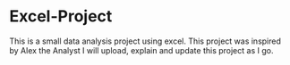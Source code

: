 # Excel-Project
This is a small data analysis project using excel. This project was inspired by Alex the Analyst
I will upload, explain and update this project as I go.

